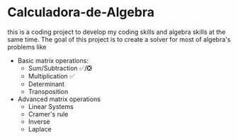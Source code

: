 #  Calculadora-de-Algebra
this is a coding project to develop my coding skills and algebra skills at the same time. The goal of this project is to create a solver for most of algebra's problems like
- Basic matrix operations:
  - Sum/Subtraction ✅/❎
  - Multiplication ✅
  - Determinant
  - Transposition
- Advanced matrix operations
  - Linear Systems
  - Cramer's rule
  - Inverse
  - Laplace
